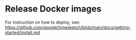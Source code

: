 # Release Docker images

For instruction on how to deploy, see: https://github.com/google/timesketch/blob/main/docs/getting-started/install.md

